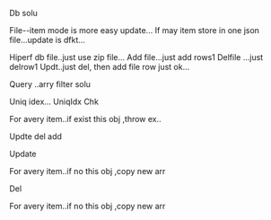Db solu

File--item mode is more easy update...
If may item store in one json file...update is dfkt...


Hiperf db file..just use zip file...
Add file...just add rows1
Delfile ...just delrow1
Updt..just del, then add file row just ok...

Query ..arry filter solu


Uniq idex...
UniqIdx Chk

For avery item..if exist this obj ,throw ex.. 


Updte  del add

Update 

For avery item..if no this obj ,copy new arr


Del 

For avery item..if no this obj ,copy new arr


